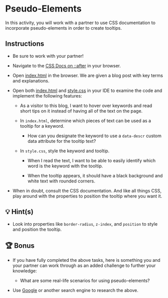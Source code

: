# Pseudo-Elements

In this activity, you will work with a partner to use CSS documentation to incorporate pseudo-elements in order to create tooltips.

## Instructions

* Be sure to work with your partner!

* Navigate to the [CSS Docs on ::after](https://developer.mozilla.org/en-US/docs/Web/CSS/::after) in your browser.

* Open [index.html](./Unsolved/index.html) in the browser. We are given a blog post with key terms and explanations.

* Open both [index.html](./Unsolved/index.html) and [style.css](./Unsolved/assets/css/style.css) in your IDE to examine the code and implement the following features:

  * As a visitor to this blog, I want to hover over keywords and read short tips on it instead of having all of the text on the page.

  * In `index.html`, determine which pieces of text can be used as a tooltip for a keyword. 

    * How can you designate the keyword to use a `data-descr` custom data attribute for the tooltip text?

  * In `style.css`, style the keyword and tooltip. 
  
    * When I read the text, I want to be able to easily identify which word is the keyword with the tooltip.
    
    * When the tooltip appears, it should have a black background and white text with rounded corners. 
          
* When in doubt, consult the CSS documentation. And like all things CSS, play around with the properties to position the tooltip where you want it.

## 💡 Hint(s)

* Look into properties like `border-radius`, `z-index`, and `position` to style and position the tooltip.

## 🏆 Bonus

* If you have fully completed the above tasks, here is something you and your partner can work through as an added challenge to further your knowledge:

  * What are some real-life scenarios for using pseudo-elements?

* Use [Google](https://www.google.com) or another search engine to research the above.
